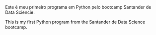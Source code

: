 Este é meu primeiro programa em Python pelo bootcamp Santander de Data Sciencie.


This is my first Python program from the Santander de Data Science bootcamp.
